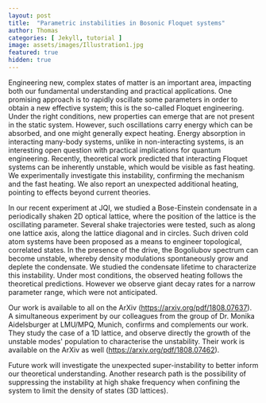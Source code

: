 ```yaml
---
layout: post
title:  "Parametric instabilities in Bosonic Floquet systems"
author: Thomas
categories: [ Jekyll, tutorial ]
image: assets/images/Illustration1.jpg
featured: true
hidden: true
---
```


Engineering new, complex states of matter is an important area, impacting both our fundamental understanding and practical applications. One promising approach is to rapidly oscillate some parameters in order to obtain a new effective system; this is the so-called Floquet engineering. Under the right conditions, new properties can emerge that are not present in the static system. However, such oscillations carry energy which can be absorbed, and one might generally expect heating. Energy absorption in interacting many-body systems, unlike in non-interacting systems, is an interesting open question with practical implications for quantum engineering. Recently, theoretical work predicted that interacting Floquet systems can be inherently unstable, which would be visible as fast heating. We experimentally investigate this instability, confirming the mechanism and the fast heating. We also report an unexpected additional heating, pointing to effects beyond current theories.

In our recent experiment at JQI, we studied a Bose-Einstein condensate in a periodically shaken 2D optical lattice, where the position of the lattice is the oscillating parameter. Several shake trajectories were tested, such as along one lattice axis, along the lattice diagonal and in circles. Such driven cold atom systems have been proposed as a means to engineer topological, correlated states. In the presence of the drive, the Bogoliubov spectrum can become unstable, whereby density modulations spontaneously grow and deplete the condensate. We studied the condensate lifetime to characterize this instability. Under most conditions, the observed heating follows the theoretical predictions. However we observe giant decay rates for a narrow parameter range, which were not anticipated.

Our work is available to all on the ArXiv (https://arxiv.org/pdf/1808.07637). A simultaneous experiment by our colleagues from the group of Dr. Monika Aidelsburger at LMU/MPQ, Munich, confirms and complements our work. They study the case of a 1D lattice, and observe directly the growth of the unstable modes' population to characterise the unstability. Their work is available on the ArXiv as well (https://arxiv.org/pdf/1808.07462).

Future work will investigate the unexpected super-instability to better inform our theoretical understanding. Another research path is the possibility of suppressing the instability at high shake frequency when confining the system to limit the density of states (3D lattices).